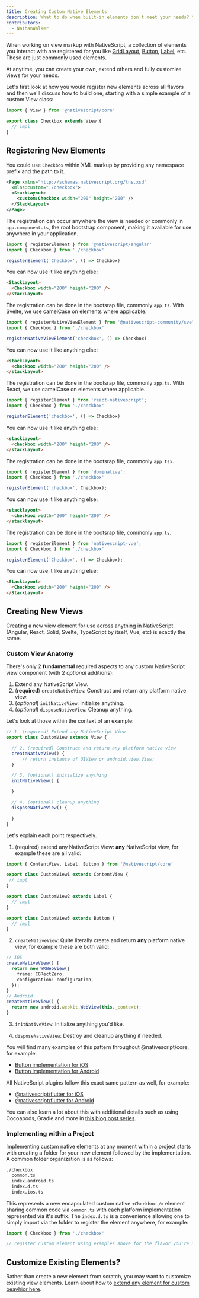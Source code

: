 ```yaml
---
title: Creating Custom Native Elements
description: What to do when built-in elements don't meet your needs? You can create new custom native elements or extend existing ones to enhance behavior for all sorts of cases.
contributors:
  - NathanWalker
---
```


When working on view markup with NativeScript, a collection of elements you interact with are registered for you like [GridLayout](https://docs.nativescript.org/ui/grid-layout), [Button](https://docs.nativescript.org/ui/button), [Label](https://docs.nativescript.org/ui/label), etc. These are just commonly used elements. 

At anytime, you can create your own, extend others and fully customize views for your needs.

Let's first look at how you would register new elements across all flavors and then we'll discuss how to build one, starting with a simple example of a custom View class:

```ts
import { View } from '@nativescript/core'

export class Checkbox extends View {
  // impl
}
```

## Registering New Elements

<Tabs>
<Tab flavor="typescript">

You could use `Checkbox` within XML markup by providing any namespace prefix and the path to it.

```xml
<Page xmlns="http://schemas.nativescript.org/tns.xsd"
  xmlns:custom="./checkbox">
  <StackLayout>
    <custom:Checkbox width="200" height="200" />
  </StackLayout>
</Page>
```

</Tab>
<Tab flavor="angular">

The registration can occur anywhere the view is needed or commonly in `app.component.ts`, the root bootstrap component, making it available for use anywhere in your application.

```ts
import { registerElement } from '@nativescript/angular'
import { Checkbox } from './checkbox'

registerElement('Checkbox', () => Checkbox)
```

You can now use it like anything else:

```html
<StackLayout>
  <Checkbox width="200" height="200" />
</StackLayout>
```

</Tab>
<Tab flavor="svelte">

The registration can be done in the bootsrap file, commonly `app.ts`. With Svelte, we use camelCase on elements where applicable.

```ts
import { registerNativeViewElement } from '@nativescript-community/svelte-native/dom'
import { Checkbox } from './checkbox'

registerNativeViewElement('checkbox', () => Checkbox)
```

You can now use it like anything else:

```html
<stackLayout>
  <checkbox width="200" height="200" />
</stackLayout>
```

</Tab>
<Tab flavor="react">

The registration can be done in the bootsrap file, commonly `app.ts`. With React, we use camelCase on elements where applicable.

```ts
import { registerElement } from 'react-nativescript';
import { Checkbox } from './checkbox'

registerElement('checkbox', () => Checkbox)
```

You can now use it like anything else:

```html
<stackLayout>
  <checkbox width="200" height="200" />
</stackLayout>
```

</Tab>
<Tab flavor="solid">

The registration can be done in the bootsrap file, commonly `app.tsx`.

```ts
import { registerElement } from 'dominative';
import { Checkbox } from './checkbox'

registerElement('checkbox', Checkbox);
```

You can now use it like anything else:

```html
<stacklayout>
  <checkbox width="200" height="200" />
</stacklayout>
```

</Tab>
<Tab flavor="vue">

The registration can be done in the bootsrap file, commonly `app.ts`.

```ts
import { registerElement } from 'nativescript-vue';
import { Checkbox } from './checkbox'

registerElement('Checkbox', () => Checkbox);
```

You can now use it like anything else:

```html
<StackLayout>
  <Checkbox width="200" height="200" />
</StackLayout>
```

</Tab>
</Tabs>

## Creating New Views

Creating a new view element for use across anything in NativeScript (Angular, React, Solid, Svelte, TypeScript by itself, Vue, etc) is exactly the same.

### Custom View Anatomy

There's only 2 **fundamental** required aspects to any custom NativeScript view component (with 2 _optional_ additions):

1. Extend any NativeScript View.
2. (**required**) `createNativeView`: Construct and return any platform native view.
3. (*optional*) `initNativeView`: Initialize anything.
4. (*optional*) `disposeNativeView`: Cleanup anything.

Let's look at those within the context of an example:

```ts
// 1. (required) Extend any NativeScript View
export class CustomView extends View { 

  // 2. (required) Construct and return any platform native view
  createNativeView() {
      // return instance of UIView or android.view.View;
  }

  // 3. (optional) initialize anything
  initNativeView() {

  }

  // 4. (optional) cleanup anything
  disposeNativeView() { 

  }
}
```

Let's explain each point respectively.

1. (required) extend any NativeScript View: **any** NativeScript view, for example these are all valid:

```ts
import { ContentView, Label, Button } from '@nativescript/core'

export class CustomView1 extends ContentView {
 // impl
}

export class CustomView2 extends Label {
  // impl
}

export class CustomView3 extends Button {
  // impl
}
```

2. `createNativeView`: Quite literally create and return **any** platform native view, for example these are both valid:

```ts
// iOS
createNativeView() {
  return new WKWebView({
    frame: CGRectZero,
    configuration: configuration,
  });
}
// Android
createNativeView() {
  return new android.webkit.WebView(this._context);
}
```

3. `initNativeView`: Initialize anything you'd like.

4. `disposeNativeView`: Destroy and cleanup anything if needed.

You will find many examples of this pattern throughout @nativescript/core, for example:

- [Button implementation for iOS](https://github.com/NativeScript/NativeScript/blob/96af6fa83e586a1c443c8b179701450d803e12aa/packages/core/ui/button/index.ios.ts#L21)
- [Button implementation for Android](https://github.com/NativeScript/NativeScript/blob/96af6fa83e586a1c443c8b179701450d803e12aa/packages/core/ui/button/index.android.ts#L72)

All NativeScript plugins follow this exact same pattern as well, for example:

- [@nativescript/flutter for iOS](https://github.com/NativeScript/ui-kit/blob/dca883ada479a6d0982abbcb01a51f661d927812/packages/flutter/index.ios.ts#L40)
- [@nativescript/flutter for Android](https://github.com/NativeScript/ui-kit/blob/dca883ada479a6d0982abbcb01a51f661d927812/packages/flutter/index.android.ts#L80)

You can also learn a lot about this with additional details such as using Cocoapods, Gradle and more in [this blog post series](https://blog.nativescript.org/create-a-custom-view-plugin-marquee-label/).

### Implementing within a Project

Implementing custom native elements at any moment within a project starts with creating a folder for your new element followed by the implementation. A common folder organization is as follows:

```bash
./checkbox
  common.ts
  index.android.ts
  index.d.ts
  index.ios.ts
```

This represents a new encapsulated custom native `<Checkbox />` element sharing common code via `common.ts` with each platform implementation represented via it's suffix. The `index.d.ts` is a convenience allowing one to simply import via the folder to register the element anywhere, for example:

```ts
import { Checkbox } from './checkbox'

// register custom element using examples above for the flavor you're using
```

## Customize Existing Elements?

Rather than create a new element from scratch, you may want to customize existing view elements. Learn about how to [extend any element for custom beavhior here](/guide/customizing-view-elements).